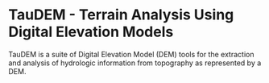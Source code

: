 # TauDEM - Terrain Analysis Using Digital Elevation Models

TauDEM is a suite of Digital Elevation Model (DEM) tools for the extraction and analysis of hydrologic information from topography as represented by a DEM.

